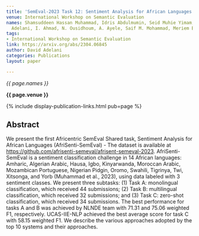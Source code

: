 ```yaml
---
title: 'SemEval-2023 Task 12: Sentiment Analysis for African Languages (AfriSenti-SemEval)'
venue: International Workshop on Semantic Evaluation
names: Shamsuddeen Hassan Muhammad, Idris Abdulmumin, Seid Muhie Yimam, David Ifeoluwa
  Adelani, I. Ahmad, N. Ousidhoum, A. Ayele, Saif M. Mohammad, Meriem Beloucif
tags:
- International Workshop on Semantic Evaluation
link: https://arxiv.org/abs/2304.06845
author: David Adelani
categories: Publications
layout: paper

---
```


*{{ page.names }}*

**{{ page.venue }}**

{% include display-publication-links.html pub=page %}

## Abstract

We present the first Africentric SemEval Shared task, Sentiment Analysis for African Languages (AfriSenti-SemEval) - The dataset is available at https://github.com/afrisenti-semeval/afrisent-semeval-2023. AfriSenti-SemEval is a sentiment classification challenge in 14 African languages: Amharic, Algerian Arabic, Hausa, Igbo, Kinyarwanda, Moroccan Arabic, Mozambican Portuguese, Nigerian Pidgin, Oromo, Swahili, Tigrinya, Twi, Xitsonga, and Yorb (Muhammad et al., 2023), using data labeled with 3 sentiment classes. We present three subtasks: (1) Task A: monolingual classification, which received 44 submissions; (2) Task B: multilingual classification, which received 32 submissions; and (3) Task C: zero-shot classification, which received 34 submissions. The best performance for tasks A and B was achieved by NLNDE team with 71.31 and 75.06 weighted F1, respectively. UCAS-IIE-NLP achieved the best average score for task C with 58.15 weighted F1. We describe the various approaches adopted by the top 10 systems and their approaches.